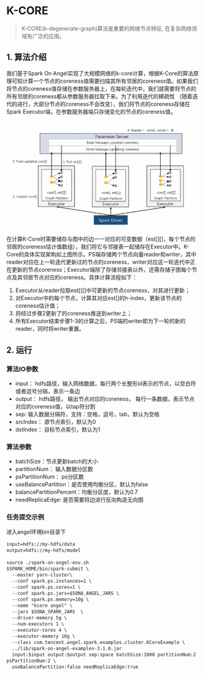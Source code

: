 # K-CORE

> K-CORE(k-degenerate-graph)算法是重要的网络节点特征, 在复杂网络领域有广泛的应用。

## 1. 算法介绍
我们基于Spark On Angel实现了大规模网络的k-core计算，根据K-Core的算法原理可知计算一个节点的coreness值需要扫描其所有邻居的coreness值。如果我们将节点的coreness值存储在参数服务器上，在每轮迭代中，我们就需要将节点的所有邻居的coreness都从参数服务器拉取下来。为了利用迭代的稀疏性 （随着迭代的进行，大部分节点的coreness不会改变），我们将节点的coreness存储在Spark Executor端，在参数服务器端只存储变化的节点的coreness值。

![kcore_structure](../../img/kcore_structure.png)

在计算K-Core时需要储存与图中的边一一对应的可变数据（est[][]，每个节点的邻居的coreness估计值数组），我们将它与邻接表一起储存在Executor中。K-Core的具体实现架构如上图所示。PS端存储两个节点向量reader和writer，其中reader对应在上一轮迭代更新过的节点的coreness，writer对应这一轮迭代中正在更新的节点coreness；Executor端除了存储邻接表以外，还需存储子图每个节点及其邻居节点对应的coreness。具体计算流程如下：

1. Executor从reader拉取est[][]中可更新的节点coreness，对其进行更新；
2. 对Executor中的每个节点，计算其对应est[]的h-index，更新该节点的coreness估计值；
3. 将经过步骤2更新了的coreness推送到writer上；
4. 所有Executor结束步骤1-3的计算之后，PS端的writer即为下一轮的新的reader，同时将writer重置。

## 2. 运行

### 算法IO参数

- input： hdfs路径，输入网络数据，每行两个长整形id表示的节点，以空白符或者逗号分隔，表示一条边
- output： hdfs路径， 输出节点对应的coreness， 每行一条数据，表示节点对应的coreness值，以tap符分割
- sep: 输入数据分隔符，支持：空格，逗号，tab，默认为空格
- srcIndex： 源节点索引，默认为0
- dstIndex： 目标节点索引，默认为1

### 算法参数
- batchSize：节点更新batch的大小
- partitionNum： 输入数据分区数
- psPartitionNum： ps分区数
- useBalancePartition：是否使用均衡分区，默认为false
- balancePartitionPercent：均衡分区度，默认为0.7
- needReplicaEdge: 是否需要将边进行反向构造无向图

### 任务提交示例
进入angel环境bin目录下
```
input=hdfs://my-hdfs/data
output=hdfs://my-hdfs/model

source ./spark-on-angel-env.sh
$SPARK_HOME/bin/spark-submit \
  --master yarn-cluster\
  --conf spark.ps.instances=1 \
  --conf spark.ps.cores=1 \
  --conf spark.ps.jars=$SONA_ANGEL_JARS \
  --conf spark.ps.memory=10g \
  --name "kcore angel" \
  --jars $SONA_SPARK_JARS  \
  --driver-memory 5g \
  --num-executors 1 \
  --executor-cores 4 \
  --executor-memory 10g \
  --class com.tencent.angel.spark.examples.cluster.KCoreExample \
  ../lib/spark-on-angel-examples-3.1.0.jar
  input:$input output:$output sep:space batchSize:1000 partitionNum:2 psPartitionNum:2 \
  useBalancePartition:false needReplicaEdge:true
```